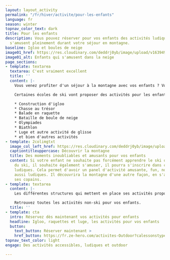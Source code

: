 ```yaml
---
layout: layout_activity
permalink: "/fr/hiver/activite/pour-les-enfants"
language: fr
season: winter
topnav_color_text: dark
title: Pour les enfants
description: Vous pouvez réserver pour vos enfants des activités ludiques afin qu'ils
  s'amusent pleinement durant votre séjour en montagne.
baseline: Igloo et boules de neige
image01_href: https://res.cloudinary.com/deddrj0yb/image/upload/v1639492452/website/winter/jesse-orrico-rnguvzoG-x8-unsplash_lkfhnk.jpg
image01_alt: Enfants qui s'amusent dans la neige
page_sections:
- template: textarea
  textarea: C'est vraiment excellent
  title: ''
  content: |-
    Vous venez profiter d'un séjour à la montagne avec vos enfants ? Vous voulez trouver d'autres activités que le ski afin qu'ils s'amusent et profite autrement de la montagne ?

    Certaines écoles de ski vont proposer des activités pour les enfants ludiques et amusantes sans ski. En effet, les enfants pourront participer à :

    * Construction d'igloo
    * Chasse au trésor
    * Balade en raquette
    * Bataille de boule de neige
    * Olympiades
    * Biathlon
    * Luge et autre activité de glisse
    * et bien d'autres activités
- template: 2colimgtxt
  image_col_left_href: https://res.cloudinary.com/deddrj0yb/image/upload/v1641808699/website/winter/ethan-hu-5WIqleHzOok-unsplash_elnk58.jpg
  captiontitleuppercase: Découvrir la montagne
  title: Des moments inoubliables et amusants pour vos enfants
  content: Si votre enfant ne souhaite pas forcément apprendre le ski ou qu'en plus
    du ski, il souhaite également s'amuser, il pourra s'inscrire dans ces activités
    ludiques. Cela permet d'avoir un panel d'activité amusante, fun, nouvelles mais
    aussi ludiques. Il découvrira la montagne d'une autre façon, en s'amusant avec
    ses copains.
- template: textarea
  content: |-
    Les différentes structures qui mettent en place ses activités proposent chaque jour une activité différente. Un système de garderie sera également en place. Elles auront lieu généralement l'après-midi ainsi que le soir en fonction de l'activité mise en place : marche en raquette dans les bois, construction d'igloo la nuit...

    Retrouvez toutes les activités non-ski pour vos enfants.
  title: ''
- template: cta
  intro: Réservez dès maintenant vos activités pour enfants
  headline: Igloo, raquettes et luge, les activités pour vos enfants
  button:
    text_button: Réserver maintenant >
    href_button: https://fr.ze-hero.com/activites-Outdoor?calessonstype=all&catypegenderlistsummer=all&calessonsactivitytype=Activit%C3%A9+non+ski&start-date=
topnav_text_color: light
engage: Des activités accessibles, ludiques et outdoor

---
```

